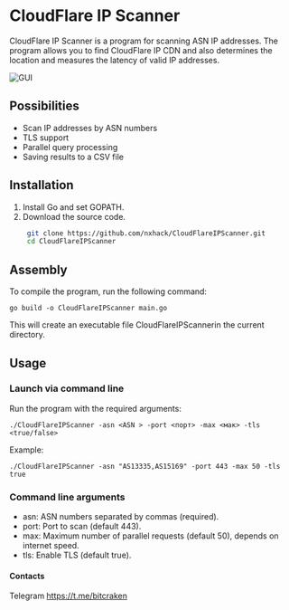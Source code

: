 # CloudFlare IP Scanner

CloudFlare IP Scanner is a program for scanning ASN IP addresses. The program allows you to find CloudFlare IP CDN and also determines the location and measures the latency of valid IP addresses.

![GUI](/img.png)

## Possibilities
- Scan IP addresses by ASN numbers
- TLS support
- Parallel query processing
- Saving results to a CSV file

## Installation

1. Install Go and set GOPATH.
2. Download the source code.
   ```sh
    git clone https://github.com/nxhack/CloudFlareIPScanner.git
    cd CloudFlareIPScanner
   ```

## Assembly

To compile the program, run the following command:

    go build -o CloudFlareIPScanner main.go

This will create an executable file CloudFlareIPScannerin the current directory.

## Usage

### Launch via command line

Run the program with the required arguments:

    ./CloudFlareIPScanner -asn <ASN > -port <порт> -max <мак> -tls <true/false>

Example:

    ./CloudFlareIPScanner -asn "AS13335,AS15169" -port 443 -max 50 -tls true

### Command line arguments

- asn: ASN numbers separated by commas (required).
- port: Port to scan (default 443).
- max: Maximum number of parallel requests (default 50), depends on internet speed.
- tls: Enable TLS (default true).

#### Contacts
Telegram https://t.me/bitcraken
